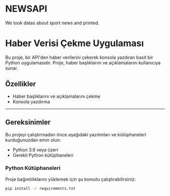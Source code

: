 # NEWSAPI
We took datas about sport news and printed.

# Haber Verisi Çekme Uygulaması

Bu proje, bir API'den haber verilerini çekerek konsola yazdıran basit bir Python uygulamasıdır. Proje, haber başlıklarını ve açıklamalarını kullanıcıya sunar.

## Özellikler
- Haber başlıklarını ve açıklamalarını çekme
- Konsola yazdırma

---

## Gereksinimler
Bu projeyi çalıştırmadan önce aşağıdaki yazılımları ve kütüphaneleri kurduğunuzdan emin olun:
- Python 3.8 veya üzeri
- Gerekli Python kütüphaneleri

### Python Kütüphaneleri
Proje bağımlılıklarını yüklemek için şu komutu çalıştırabilirsiniz:
```bash
pip install -r requirements.txt

